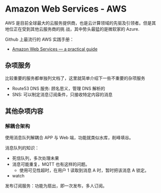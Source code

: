 # Amazon Web Services - AWS

AWS 是目前全球最大的云服务提供商，也是云计算领域的先驱及引领者。但是其地位正在受到其他云服务商的挑
战，其中势头最猛的是微软家的 Azure.

Github 上最流行的 AWS 实践手册：

- [Amazon Web Services — a practical guide](https://github.com/open-guides/og-aws)

## 杂项服务

比较重要的服务都单独列文档了，这里就简单介绍下一些不重要的杂项服务

- Route53 DNS 服务: 顾名思义，管理 DNS 解析的
- SNS: 可以制定消息订阅条件，只接收特定内容的消息

## 其他杂项内容

### 解耦合架构

使用消息队列解耦合 APP 与 Web 端，功能就类似水库，削峰填谷。

消息队列的知识：

- 死信队列，多次处理未果
- 消息可能重复，MQTT 也有这样的问题。
  - 使用可见性超时，在用户 1 读取到消息 A 时，暂时把该消息 A 锁定。
- watch

发布订阅服务：功能为扇出，即一次发布，多人订阅。
